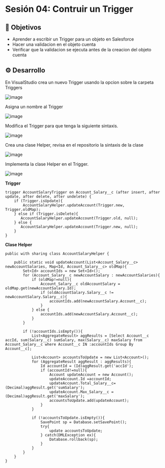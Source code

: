 
# Sesión 04: Contruir un Trigger

## :dart: Objetivos

- Aprender a escribir un Trigger para un objeto en Salesforce
- Hacer una validacion en el objeto cuenta
- Verificar que la validacion se ejecuta antes de la creacion del objeto cuenta

## ⚙ Desarrollo

En VisualStudio crea un nuevo Trigger usando la opcion sobre la carpeta Triggers

![image](https://user-images.githubusercontent.com/523243/145733960-aa939195-f6a0-4bed-960d-8620e9221ef5.png)

Asigna un nombre al Trigger

![image](https://user-images.githubusercontent.com/523243/145734005-402a3282-b03f-4b1b-96d2-96282f971bbe.png)

Modifica el Trigger para que tenga la siguiente sintaxis.

![image](https://user-images.githubusercontent.com/523243/145734088-b0494e9b-5777-4ae1-a84d-4ab410fa9f25.png)

Crea una clase Helper, revisa en el repositorio la sintaxis de la clase

![image](https://user-images.githubusercontent.com/523243/145734136-68071818-4505-4a43-a701-dbe52cdb72c7.png)

Implementa la clase Helper en el Trigger.

![image](https://user-images.githubusercontent.com/523243/145734153-d2954523-1b17-4526-815f-0cfbeb8d49ee.png)

<Strong>Trigger</Strong>

```
trigger AccountSalaryTrigger on Account_Salary__c (after insert, after update, after delete, after undelete) {
    if (Trigger.isUpdate){
        AccountSalaryHelper.updateAccount(Trigger.new, Trigger.oldMap);
    } else if (Trigger.isDelete){
       AccountSalaryHelper.updateAccount(Trigger.old, null);
    } else {
       AccountSalaryHelper.updateAccount(Trigger.new, null);
    }
}
```

<strong>Clase Helper</strong>

```
public with sharing class AccountSalaryHelper {
 
    public static void updateAccount(List<Account_Salary__c> newAccountSalaries, Map<Id, Account_Salary__c> oldMap){
        Set<Id> accountIds = new Set<Id>();
        for (Account_Salary__c newAccountSalary : newAccountSalaries){
            if (oldMap!=null){
                Account_Salary__c oldAccountSalary = oldMap.get(newAccountSalary.Id);
                if (oldAccountSalary.Salary__c != newAccountSalary.Salary__c){
                    accountIds.add(newAccountSalary.Account__c);
                }
            } else {
                accountIds.add(newAccountSalary.Account__c);
            }
        }
         
        if (!accountIds.isEmpty()){
            List<AggregateResult> aggResults = [Select Account__c accId, sum(Salary__c) sumSalary, max(Salary__c) maxSalary from Account_Salary__c where Account__c IN :accountIds Group By Account__c];
             
            List<Account> accountsToUpdate = new List<Account>();
            for (AggregateResult aggResult : aggResults){
                Id accountId = (Id)aggResult.get('accId');
                if (accountId!=null){
                    Account updateAccount = new Account();
                    updateAccount.Id =accountId;
                    updateAccount.Total_Salary__c=(Decimal)aggResult.get('sumSalary');
                    updateAccount.Max_Salary__c = (Decimal)aggResult.get('maxSalary');
                    accountsToUpdate.add(updateAccount);
                }
            }
             
            if (!accountsToUpdate.isEmpty()){
                SavePoint sp = Database.setSavePoint();
                try{
                    update accountsToUpdate;
                } catch(DMLException ex){
                    Database.rollback(sp);
                }
            }
        }
    }
}
```





